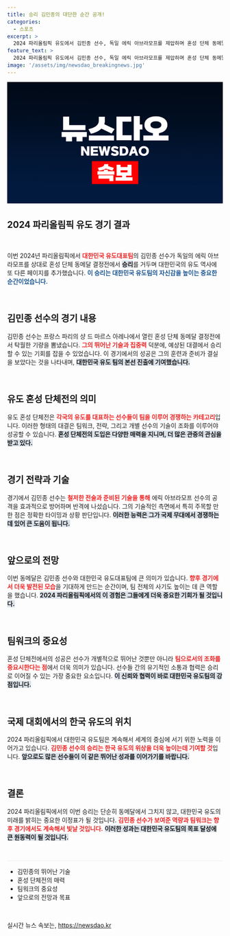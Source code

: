 ```yaml
---
title: 승리 김민종의 대단한 순간 공개!
categories:
  - 스포츠
excerpt: >
  2024 파리올림픽 유도에서 김민종 선수, 독일 에릭 아브라모프를 제압하며 혼성 단체 동메달 확정! 그의 뜨거운 피와 땀의 결실을 확인하세요!
feature_text: >
  2024 파리올림픽 유도에서 김민종 선수, 독일 에릭 아브라모프를 제압하며 혼성 단체 동메달 확정! 그의 뜨거운 피와 땀의 결실을 확인하세요!
image: '/assets/img/newsdao_breakingnews.jpg'
---
```


<p><img src="/assets/img/newsdao_breakingnews.jpg" alt="implanttips 속보" /></p>

<h2 data-ke-size="size26">2024 파리올림픽 유도 경기 결과</h2>

<p data-ke-size="size16">&nbsp;</p>

<p>이번 2024년 파리올림픽에서 <b><span style="color: #ee2323;">대한민국 유도대표팀</span></b>의 김민종 선수가 독일의 에릭 아브라모프를 상대로 혼성 단체 동메달 결정전에서 <b><span style="background-color: #21538527;">승리</span></b>를 거두며 대한민국의 유도 역사에 또 다른 페이지를 추가했습니다. <b><span style="color: #1a5490;">이 승리는 대한민국 유도팀의 자신감을 높이는 중요한 순간이었습니다.</span></b> </p>

<p data-ke-size="size16">&nbsp;</p>

<h2>김민종 선수의 경기 내용</h2>

<p>김민종 선수는 프랑스 파리의 샹 드 마르스 아레나에서 열린 혼성 단체 동메달 결정전에서 탁월한 기량을 뽐냈습니다. <b><span style="color: #ee2323;">그의 뛰어난 기술과 집중력</span></b> 덕분에, 예상된 대결에서 승리할 수 있는 기회를 잡을 수 있었습니다. 이 경기에서의 성공은 그의 훈련과 준비가 결실을 보았다는 것을 나타내며, <b><span style="background-color: #21538527;">대한민국 유도 팀의 본선 진출에 기여했습니다.</span></b></p>

<p data-ke-size="size16">&nbsp;</p>

<h2>유도 혼성 단체전의 의미</h2>

<p>유도 혼성 단체전은 <b><span style="color: #ee2323;">각국의 유도를 대표하는 선수들이 팀을 이루어 경쟁하는 카테고리</span></b>입니다. 이러한 형태의 대결은 팀워크, 전략, 그리고 개별 선수의 기술이 조화를 이루어야 성공할 수 있습니다. <b><span style="background-color: #21538527;">혼성 단체전의 도입은 다양한 매력을 지니며, 더 많은 관중의 관심을 받고 있다.</span></b></p>

<p data-ke-size="size16">&nbsp;</p>

<h2>경기 전략과 기술</h2>

<p>경기에서 김민종 선수는 <b><span style="color: #ee2323;">철저한 전술과 준비된 기술을 통해</span></b> 에릭 아브라모프 선수의 공격을 효과적으로 방어하며 반격에 나섰습니다. 그의 기술적인 측면에서 특히 주목할 만한 점은 정확한 타이밍과 상황 판단입니다. <b><span style="background-color: #21538527;">이러한 능력은 그가 국제 무대에서 경쟁하는 데 있어 큰 도움이 됩니다.</span></b></p>

<p data-ke-size="size16">&nbsp;</p>

<h2>앞으로의 전망</h2>

<p>이번 동메달은 김민종 선수와 대한민국 유도대표팀에 큰 의미가 있습니다. <b><span style="color: #ee2323;">향후 경기에서 더욱 발전된 모습</span></b>을 기대하게 만드는 순간이며, 팀 전체의 사기도 높이는 데 큰 역할을 했습니다. <b><span style="background-color: #21538527;">2024 파리올림픽에서의 이 경험은 그들에게 더욱 중요한 기회가 될 것입니다.</span></b></p>

<p data-ke-size="size16">&nbsp;</p>

<h2>팀워크의 중요성</h2>

<p>혼성 단체전에서의 성공은 선수가 개별적으로 뛰어난 것뿐만 아니라 <b><span style="color: #ee2323;">팀으로서의 조화를 중요시한다는 점</span></b>에서 더욱 의미가 있습니다. 선수들 간의 유기적인 소통과 협력은 승리로 이어질 수 있는 가장 중요한 요소입니다. <b><span style="background-color: #21538527;">이 신뢰와 협력이 바로 대한민국 유도팀의 강점입니다.</span></b></p>

<p data-ke-size="size16">&nbsp;</p>

<h2>국제 대회에서의 한국 유도의 위치</h2>

<p>2024 파리올림픽에서 대한민국 유도팀은 계속해서 세계의 중심에 서기 위한 노력을 이어가고 있습니다. <b><span style="color: #ee2323;">김민종 선수의 승리는 한국 유도의 위상을 더욱 높이는데 기여할 것</span></b>입니다. <b><span style="background-color: #21538527;">앞으로도 많은 선수들이 이 같은 뛰어난 성과를 이어가기를 바랍니다.</span></b></p>

<p data-ke-size="size16">&nbsp;</p>

<h2>결론</h2>

<p>2024 파리올림픽에서의 이번 승리는 단순히 동메달에서 그치지 않고, 대한민국 유도의 미래를 밝히는 중요한 이정표가 될 것입니다. <b><span style="color: #ee2323;">김민종 선수가 보여준 역량과 팀워크는 향후 경기에서도 계속해서 빛날 것입니다.</span></b> <b><span style="background-color: #21538527;">이러한 성과는 대한민국 유도팀의 목표 달성에 큰 원동력이 될 것입니다.</span></b> </p>

<p data-ke-size="size16">&nbsp;</p> 

<hr style="height: 1px; color: #eee; background-color: #eee; border: none;" /> 

<ul> 
    <li>김민종의 뛰어난 기술</li> 
    <li>혼성 단체전의 매력</li> 
    <li>팀워크의 중요성</li> 
    <li>앞으로의 전망과 목표</li> 
</ul> 

<p data-ke-size="size16">&nbsp;</p> 
실시간 뉴스 속보는, <a href="https://newsdao.kr" rel="dofollow">https://newsdao.kr</a>


